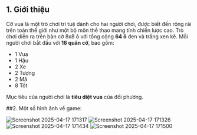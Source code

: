 ## 1. Giới thiệu

Cờ vua là một trò chơi trí tuệ dành cho hai người chơi, được biết đến rộng rãi trên toàn thế giới như một bộ môn thể thao mang tính chiến lược cao. Trò chơi diễn ra trên bàn cờ 8x8 ô với tổng cộng **64 ô** đen và trắng xen kẽ. Mỗi người chơi bắt đầu với **16 quân cờ**, bao gồm:

- 1 Vua
- 1 Hậu
- 2 Xe
- 2 Tượng
- 2 Mã
- 8 Tốt

Mục tiêu của người chơi là **tiêu diệt vua** của đối phương.

##2. Một số hình ảnh về game:


![Screenshot 2025-04-17 171317](https://github.com/user-attachments/assets/46d853b9-ce8b-4191-baaf-176d635d2c5a)
![Screenshot 2025-04-17 171326](https://github.com/user-attachments/assets/6d017870-15e5-487e-8e3f-e1ca44932c90)
![Screenshot 2025-04-17 171434](https://github.com/user-attachments/assets/e0ac3367-b980-4bfb-85f2-a1250f73e627)
![Screenshot 2025-04-17 171500](https://github.com/user-attachments/assets/04eab6c9-e3bd-4b81-bdbb-4717401e29bd)
